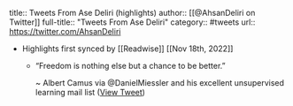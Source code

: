 title:: Tweets From Ase Deliri (highlights)
author:: [[@AhsanDeliri on Twitter]]
full-title:: "Tweets From Ase Deliri"
category:: #tweets
url:: https://twitter.com/AhsanDeliri

- Highlights first synced by [[Readwise]] [[Nov 18th, 2022]]
	- “Freedom is nothing else but a chance to be better.”
	  
	  ~ Albert Camus
	  via @DanielMiessler and his excellent unsupervised learning mail list ([View Tweet](https://twitter.com/AhsanDeliri/status/1394339763914788868))